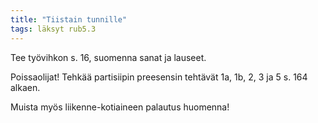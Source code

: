 ```yaml
---
title: "Tiistain tunnille"
tags: läksyt rub5.3
---
```


Tee työvihkon s. 16, suomenna sanat ja lauseet.

Poissaolijat! Tehkää partisiipin preesensin tehtävät 1a, 1b, 2, 3 ja 5 s. 164 alkaen.

Muista myös liikenne-kotiaineen palautus huomenna!